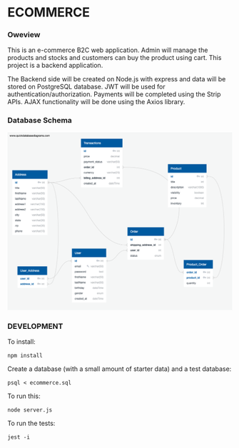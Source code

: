# ECOMMERCE

### Oweview

This is an e-commerce B2C web application. Admin will manage the products and stocks and customers can buy the product using cart. This project is a backend application.

The Backend side will be created on Node.js with express and data will be stored on PostgreSQL database. JWT will be used for authentication/authorization. Payments will be completed using the Strip APIs. AJAX functionality will be done using the Axios library.

### Database Schema

![Database Diagram](diagram.png)

### DEVELOPMENT

To install:

    npm install

Create a database (with a small amount of starter data) and a test database:

    psql < ecommerce.sql

To run this:

    node server.js

To run the tests:

    jest -i
